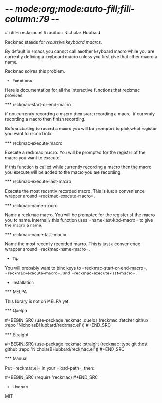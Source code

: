 # -*- mode:org;mode:auto-fill;fill-column:79 -*-
#+title: reckmac.el 
#+author: Nicholas Hubbard

Reckmac stands for *recursive keyboard macros*.

By default in emacs you cannot call another keyboard macro while you are
currently defining a keyboard macro unless you first give that other macro a
name.

Reckmac solves this problem.

* Functions

Here is documentation for all the interactive functions that reckmac provides.

*** reckmac-start-or-end-macro

If not currently recording a macro then start recording a macro. If currently
recording a macro then finish recording.

Before starting to record a macro you will be prompted to pick what register you
want to record into.

*** reckmac-execute-macro

Execute a reckmac macro. You will be prompted for the register of the macro you
want to execute. 

If this function is called while currently recording a macro then the macro you
execute will be added to the macro you are recording.

*** reckmac-execute-last-macro

Execute the most recently recorded macro. This is just a convenience wrapper
around =reckmac-execute-macro=.

*** reckmac-name-macro

Name a reckmac macro. You will be prompted for the register of the macro you
to name. Internally this function uses =name-last-kbd-macro= to give the macro
a name.

*** reckmac-name-last-macro

Name the most recently recorded macro. This is just a convenience wrapper
around =reckmac-name-macro=.

* Tip

You will probably want to bind keys to =reckmac-start-or-end-macro=,
=reckmac-execute-macro=, and =reckmac-execute-last-macro=.

* Installation

*** MELPA

This library is not on MELPA yet.

*** Quelpa

#+BEGIN_SRC
(use-package reckmac
  :quelpa (reckmac :fetcher github :repo "NicholasBHubbard/reckmac.el"))
#+END_SRC

*** Straight

#+BEGIN_SRC 
(use-package reckmac
  :straight (reckmac :type git :host github :repo "NicholasBHubbard/reckmac.el"))
#+END_SRC

*** Manual

Put =reckmac.el= in your =load-path=, then:

#+BEGIN_SRC
(require 'reckmac)
#+END_SRC

* License

MIT
